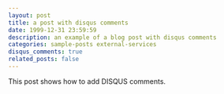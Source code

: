 ```yaml
---
layout: post
title: a post with disqus comments
date: 1999-12-31 23:59:59
description: an example of a blog post with disqus comments
categories: sample-posts external-services
disqus_comments: true
related_posts: false
---
```

This post shows how to add DISQUS comments.
